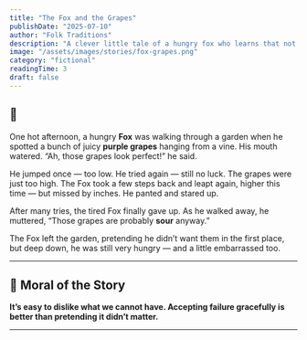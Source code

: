 ```yaml
---
title: "The Fox and the Grapes"
publishDate: "2025-07-10"
author: "Folk Traditions"
description: "A clever little tale of a hungry fox who learns that not everything is within reach — and that’s okay."
image: "/assets/images/stories/fox-grapes.png"
category: "fictional"
readingTime: 3
draft: false
---
```


## 🍇

One hot afternoon, a hungry **Fox** was walking through a garden when he spotted a bunch of juicy **purple grapes** hanging from a vine. His mouth watered. “Ah, those grapes look perfect!” he said.

He jumped once — too low. He tried again — still no luck. The grapes were just too high. The Fox took a few steps back and leapt again, higher this time — but missed by inches. He panted and stared up.

After many tries, the tired Fox finally gave up. As he walked away, he muttered, “Those grapes are probably **sour** anyway.”

The Fox left the garden, pretending he didn’t want them in the first place, but deep down, he was still very hungry — and a little embarrassed too.

---

## 🌼 Moral of the Story

**It’s easy to dislike what we cannot have. Accepting failure gracefully is better than pretending it didn’t matter.**

---
